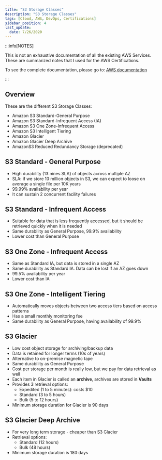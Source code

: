 ```yaml
---
title: "S3 Storage Classes"
description: "S3 Storage Classes"
tags: [Cloud, AWS, DevOps, Certifications]
sidebar_position: 4
last_update:
  date: 7/26/2020
---
```



:::info[NOTES]

This is not an exhaustive documentation of all the existing AWS Services. These are summarized notes that I used for the AWS Certifications.

To see the complete documentation, please go to: [AWS documentation](https://docs.aws.amazon.com/)

:::




## Overview

These are the different S3 Storage Classes:

- Amazon S3 Standard-General Purpose
- Amazon S3 Standard-Infrequent Access (IA)
- Amazon S3 One Zone-Infrequent Access
- Amazon S3 Intelligent Tiering
- Amazon Glacier
- Amazon Glacier Deep Archive
- AmazonS3 Reduced Redundancy Storage (deprecated)

## S3 Standard - General Purpose

- High durability (13 nines SLA) of objects across multiple AZ
- SLA: if we store 10 million objects in S3, we can expect to loose on average a single file per 10K years
- 99.99% availability per year
- It can sustain 2 concurrent facility failures

## S3 Standard - Infrequent Access

- Suitable for data that is less frequently accessed, but it should be retrieved quickly when it is needed
- Same durability as General Purpose, 99.9% availability
- Lower cost than General Purpose

## S3 One Zone - Infrequent Access

- Same as Standard IA, but data is stored in a single AZ
- Same durability as Standard IA. Data can be lost if an AZ goes down
- 99.5% availability per year
- Lower cost than IA

## S3 One Zone - Intelligent Tiering

- Automatically moves objects between two access tiers based on access patterns
- Has a small monthly monitoring fee
- Same durability as General Purpose, having availability of 99.9%

## S3 Glacier

- Low cost object storage for archiving/backup data
- Data is retained for longer terms (10s of years)
- Alternative to on-premise magnetic tape
- Same durability as General Purpose
- Cost per storage per month is really low, but we pay for data retrieval as well
- Each item in Glacier is called an **archive**, archives are stored in **Vaults**
- Provides 3 retrieval options:
    - Expedited (1 to 5 minutes): costs $10
    - Standard (3 to 5 hours)
    - Bulk (5 to 12 hours)
- Minimum storage duration for Glacier is 90 days

## S3 Glacier Deep Archive

- For very long term storage - cheaper than S3 Glacier
- Retrieval options:
    - Standard (12 hours)
    - Bulk (48 hours)
- Minimum storage duration is 180 days
 

